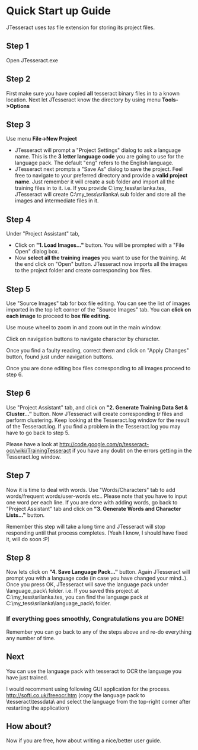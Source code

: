 # Quick Start up Guide #
JTesseract uses _tes_ file extension for storing its project files.

## Step 1 ##
Open JTesseract.exe

## Step 2 ##
First make sure you have copied **all** tesseract binary files in to a known location. Next let JTesseract know the directory by using menu **Tools->Options**

## Step 3 ##
Use menu **File->New Project**
  * JTesseract will prompt a "Project Settings" dialog to ask a language name. This is the **3 letter language code** you are going to use for the language pack. The default "eng" refers to the English language.
  * JTesseract next prompts a "Save As" dialog to save the project. Feel free to navigate to your preferred directory and provide a **valid project name**. Just remember it will create a sub folder and import all the training files in to it.
i.e. If you provide C:\my\_tess\srilanka.tes, JTesseract will create C:\my\_tess\srilanka\ sub folder and store all the images and intermediate files in it.

## Step 4 ##
Under "Project Assistant" tab,
  * Click on **"1. Load Images..."** button. You will be prompted with a "File Open" dialog box.
  * Now **select all the training images** you want to use for the training. At the end click on "Open" button.
JTesseract now imports all the images to the project folder and create corresponding box files.

## Step 5 ##
Use "Source Images" tab for box file editing.
You can see the list of images imported in the top left corner of the "Source Images" tab.
You can **click on each image** to proceed to **box file editing.**

Use mouse wheel to zoom in and zoom out in the main window.

Click on navigation buttons to navigate character by character.

Once you find a faulty reading, correct them and click on "Apply Changes" button, found just under navigation buttons.

Once you are done editing box files corresponding to all images proceed to step 6.

## Step 6 ##
Use "Project Assistant" tab, and click on **"2. Generate Training Data Set & Cluster..."** button.
Now JTesseract will create corresponding _tr_ files and perform clustering. Keep looking at the Tesseract.log window for the result of the Tesseract.log. If you find a problem in the Tesseract.log you may have to go back to step 5.

Please have a look at http://code.google.com/p/tesseract-ocr/wiki/TrainingTesseract if you have any doubt on the errors getting in the Tesseract.log window.

## Step 7 ##
Now it is time to deal with words.
Use "Words/Characters" tab to add words/frequent words/user-words etc..
Please note that you have to input one word per each line. If you are done with adding words, go back to "Project Assistant" tab and click on **"3. Generate Words and Character Lists..."** button.

Remember this step will take a long time and JTesseract will stop responding until that process completes. (Yeah I know, I should have fixed it, will do soon :P)

## Step 8 ##
Now lets click on **"4. Save Language Pack..."** button.
Again JTesseract will prompt you with a language code (in case you have changed your mind..). Once you press OK, JTesseract will save the language pack under <your project location>\language\_pack\ folder.
i.e. If you saved this project at C:\my\_tess\srilanka.tes, you can find the language pack at C:\my\_tess\srilanka\language\_pack\ folder.

### If everything goes smoothly, Congratulations you are **DONE!** ###



Remember you can go back to any of the steps above and re-do everything any number of time.

## Next ##
You can use the language pack with tesseract to OCR the language you have just trained.

I would recomment using following GUI application for the process.
http://softi.co.uk/freeocr.htm (copy the language pack to <FreeOCR installed folder>\tesseract\tessdata\ and select the language from the top-right corner after restarting the application)

## How about? ##
Now if you are free, how about writing a nice/better user guide.